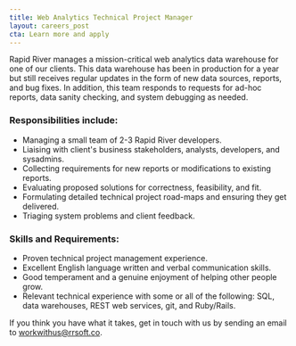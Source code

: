 ```yaml
---
title: Web Analytics Technical Project Manager
layout: careers_post
cta: Learn more and apply
---
```


Rapid River manages a mission-critical web analytics data warehouse for one of our clients. This data warehouse has been in production for a year but still receives regular updates in the form of new data sources, reports, and bug fixes. In addition, this team responds to requests for ad-hoc reports, data sanity checking, and system debugging as needed.

### Responsibilities include:

- Managing a small team of 2-3 Rapid River developers.
- Liaising with client's business stakeholders, analysts, developers, and sysadmins.
- Collecting requirements for new reports or modifications to existing reports.
- Evaluating proposed solutions for correctness, feasibility, and fit.
- Formulating detailed technical project road-maps and ensuring they get delivered.
- Triaging system problems and client feedback.

### Skills and Requirements:

- Proven technical project management experience.
- Excellent English language written and verbal communication skills.
- Good temperament and a genuine enjoyment of helping other people grow.
- Relevant technical experience with some or all of the following: SQL, data warehouses, REST web services, git, and Ruby/Rails.

If you think you have what it takes, get in touch with us by sending an email to [workwithus@rrsoft.co](mailto:workwithus@rrsoft.co).
